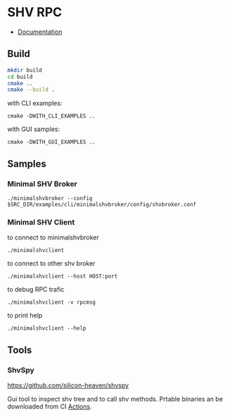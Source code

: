 # SHV RPC
* [Documentation](https://silicon-heaven.github.io/shv-doc/)
## Build

```sh
mkdir build
cd build
cmake ..
cmake --build .
```
with CLI examples:
```
cmake -DWITH_CLI_EXAMPLES ..
```
with GUI samples:
```
cmake -DWITH_GUI_EXAMPLES ..
```
## Samples
### Minimal SHV Broker
```
./minimalshvbroker --config $SRC_DIR/examples/cli/minimalshvbroker/config/shvbroker.conf
```
### Minimal SHV Client
to connect to minimalshvbroker
```
./minimalshvclient 
```
to connect to other shv broker
```
./minimalshvclient --host HOST:port
```
to debug RPC trafic
```
./minimalshvclient -v rpcmsg
```
to print help
```
./minimalshvclient --help
```
## Tools
### ShvSpy
https://github.com/silicon-heaven/shvspy

Gui tool to inspect shv tree and to call shv methods. Prtable binaries an be downloaded from CI [Actions](https://github.com/silicon-heaven/shvspy/actions).
